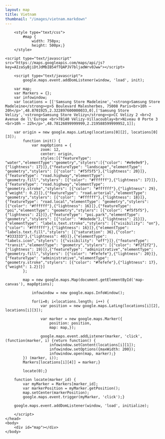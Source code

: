 ```yaml
---
layout: map
title: Vietnam
thumbnail: "/images/vietnam.markdown"
---
```

<html>
    <head>
        
        <style type="text/css">
            #map {
                width: 750px;
                height: 500px;}
        </style>
	
	<script type="text/javascript" src="https://maps.googleapis.com/maps/api/js?key=AIzaSyBjiDtJdMbIB54fTQAPJV7bljadWrv0Jww"></script>
        
        <script type="text/javascript">
            google.maps.event.addDomListener(window, 'load', init);

		var map;
		var Markers = {};
		var infowindow;
		var locations = [['Samsung Store Madeleine','<strong>Samsung Store Madeleine</strong><p>5 Boulevard Malesherbes, 75008 Paris<br>10h – 20h</p>',48.8701925,2.322897600000033,0],['Samsung Store Velizy','<strong>Samsung Store Velizy</strong><p>CC Velizy 2 <br>2 Avenue de l\'Europe <br>78140 Vélizy-Villacoublay<br>Niveau 0 Porte 3 <br>10h – 22h</p>',48.78126899999999,2.219588599999952,1]];
				
		var origin = new google.maps.LatLng(locations[0][2], locations[0][3]);
            function init() {
                var mapOptions = {
                    zoom: 12,
                    center: origin,
              	    styles:[{"featureType": "water","elementType":"geometry","stylers":[{"color": "#e9e9e9"},{"lightness": 17}]},{"featureType": "landscape","elementType": "geometry","stylers": [{"color": "#f5f5f5"},{"lightness": 20}]},{"featureType": "road.highway","elementType": "geometry.fill","stylers": [{"color": "#ffffff"},{"lightness": 17}]},{"featureType": "road.highway","elementType": "geometry.stroke","stylers": [{"color": "#ffffff"},{"lightness": 29},{"weight": 0.2}]},{"featureType": "road.arterial","elementType": "geometry","stylers": [{"color": "#ffffff"},{"lightness": 18}]},{"featureType": "road.local","elementType": "geometry","stylers": [{"color": "#ffffff"},{"lightness": 16}]},{"featureType": "poi","elementType": "geometry","stylers": [{"color": "#f5f5f5"},{"lightness": 21}]},{"featureType": "poi.park","elementType": "geometry","stylers": [{"color": "#dedede"},{"lightness": 21}]},{"elementType": "labels.text.stroke","stylers": [{"visibility": "on"},{"color": "#ffffff"},{"lightness": 16}]},{"elementType": "labels.text.fill","stylers": [{"saturation": 36},{"color": "#333333"},{"lightness": 40}]},{"elementType": "labels.icon","stylers": [{"visibility": "off"}]},{"featureType": "transit","elementType": "geometry","stylers": [{"color": "#f2f2f2"},{"lightness": 19}]},{"featureType": "administrative","elementType": "geometry.fill","stylers": [{"color": "#fefefe"},{"lightness": 20}]},{"featureType": "administrative","elementType": "geometry.stroke","stylers": [{"color": "#fefefe"},{"lightness": 17},{"weight": 1.2}]}]
		    };

       		map = new google.maps.Map(document.getElementById('map-canvas'), mapOptions);

				infowindow = new google.maps.InfoWindow();

    			for(i=0; i<locations.length; i++) {
    				var position = new google.maps.LatLng(locations[i][2], locations[i][3]);
		
					var marker = new google.maps.Marker({
						position: position,
						map: map,});
				
					google.maps.event.addListener(marker, 'click', (function(marker, i) {return function() {
						infowindow.setContent(locations[i][1]);
						infowindow.setOptions({maxWidth: 200});
						infowindow.open(map, marker);}
			}) (marker, i));
			Markers[locations[i][4]] = marker;}

			locate(0);}

		function locate(marker_id) {
			var myMarker = Markers[marker_id];
			var markerPosition = myMarker.getPosition();
			map.setCenter(markerPosition);
			google.maps.event.trigger(myMarker, 'click');}

		google.maps.event.addDomListener(window, 'load', initialize);
		
        </script>
    </head>
    <body>
        <div id="map"></div>
    </body>
</html>
